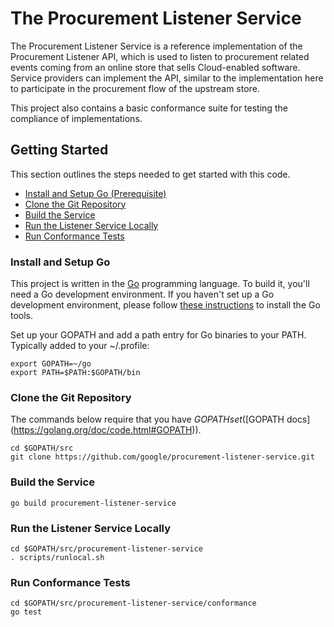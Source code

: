 # The Procurement Listener Service #


The Procurement Listener Service is a reference implementation of the 
Procurement Listener API, which is used to listen to procurement related
events coming from an online store that sells Cloud-enabled software. 
Service providers can implement the API, similar to the implementation
here to participate in the procurement flow of the upstream store.

<p>This project also contains a basic conformance suite for testing the
compliance of implementations.


## Getting Started

This section outlines the steps needed to get started with this code.

- [Install and Setup Go (Prerequisite)](#install-and-setup-go)
- [Clone the Git Repository](#clone-the-git-repository)
- [Build the Service](#build-the-service)
- [Run the Listener Service Locally](#run-the-listener-service-locally)
- [Run Conformance Tests](#run-conformance-tests)

### Install and Setup Go

This project is written in the [Go](http://golang.org) programming language.
To build it, you'll need a Go development environment. If you haven't set up a Go development
environment, please follow [these instructions](http://golang.org/doc/code.html)
to install the Go tools.

Set up your GOPATH and add a path entry for Go binaries to your PATH. Typically
added to your ~/.profile:

```shell
export GOPATH=~/go
export PATH=$PATH:$GOPATH/bin
```

### Clone the Git Repository

The commands below require that you have $GOPATH set ([$GOPATH
docs](https://golang.org/doc/code.html#GOPATH)).

```shell
cd $GOPATH/src
git clone https://github.com/google/procurement-listener-service.git
```

### Build the Service

```shell
go build procurement-listener-service
```

### Run the Listener Service Locally
```shell
cd $GOPATH/src/procurement-listener-service
. scripts/runlocal.sh
```

### Run Conformance Tests
```shell
cd $GOPATH/src/procurement-listener-service/conformance
go test
```

